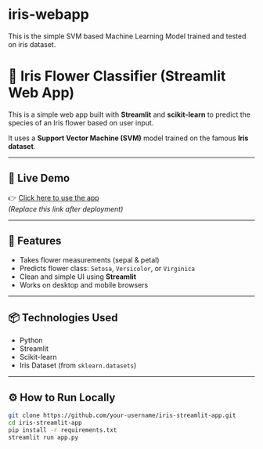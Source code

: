 # iris-webapp
This is the simple SVM based Machine Learning Model trained and tested on iris dataset.
# 🌸 Iris Flower Classifier (Streamlit Web App)

This is a simple web app built with **Streamlit** and **scikit-learn** to predict the species of an Iris flower based on user input.

It uses a **Support Vector Machine (SVM)** model trained on the famous **Iris dataset**.

---

## 🚀 Live Demo

👉 [Click here to use the app](https://your-username-iris-streamlit-app.streamlit.app)  
*(Replace this link after deployment)*

---

## 🧠 Features

- Takes flower measurements (sepal & petal)
- Predicts flower class: `Setosa`, `Versicolor`, or `Virginica`
- Clean and simple UI using **Streamlit**
- Works on desktop and mobile browsers

---

## 📦 Technologies Used

- Python
- Streamlit
- Scikit-learn
- Iris Dataset (from `sklearn.datasets`)

---

## ⚙️ How to Run Locally

```bash
git clone https://github.com/your-username/iris-streamlit-app.git
cd iris-streamlit-app
pip install -r requirements.txt
streamlit run app.py
